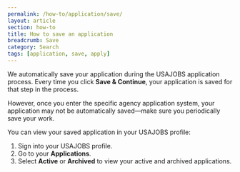 ```yaml
---
permalink: /how-to/application/save/
layout: article
section: how-to
title: How to save an application
breadcrumb: Save
category: Search
tags: [application, save, apply]
---
```


We automatically save your application during the USAJOBS application process. Every time you click **Save & Continue**, your application is saved for that step in the process. 

However, once you enter the specific agency application system, your application may not be automatically saved—make sure you periodically save your work. 

You can view your saved application in your USAJOBS profile:

1.	Sign into your USAJOBS profile.
2.	Go to your **Applications**. 
3.	Select **Active** or **Archived** to view your active and archived applications.

